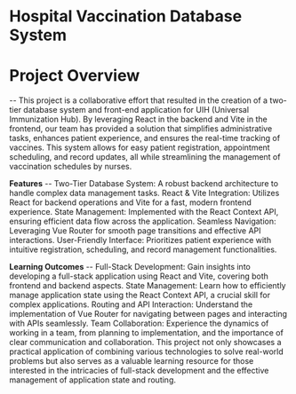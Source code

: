 # Hospital Vaccination Database System

# Project Overview

-- This project is a collaborative effort that resulted in the creation of a two-tier database system and front-end application for UIH (Universal Immunization Hub). By leveraging React in the backend and Vite in the frontend, our team has provided a solution that simplifies administrative tasks, enhances patient experience, and ensures the real-time tracking of vaccines. This system allows for easy patient registration, appointment scheduling, and record updates, all while streamlining the management of vaccination schedules by nurses.

**Features**
-- Two-Tier Database System: A robust backend architecture to handle complex data management tasks.
React & Vite Integration: Utilizes React for backend operations and Vite for a fast, modern frontend experience.
State Management: Implemented with the React Context API, ensuring efficient data flow across the application.
Seamless Navigation: Leveraging Vue Router for smooth page transitions and effective API interactions.
User-Friendly Interface: Prioritizes patient experience with intuitive registration, scheduling, and record management functionalities.

**Learning Outcomes**
-- Full-Stack Development: Gain insights into developing a full-stack application using React and Vite, covering both frontend and backend aspects.
State Management: Learn how to efficiently manage application state using the React Context API, a crucial skill for complex applications.
Routing and API Interaction: Understand the implementation of Vue Router for navigating between pages and interacting with APIs seamlessly.
Team Collaboration: Experience the dynamics of working in a team, from planning to implementation, and the importance of clear communication and collaboration.
This project not only showcases a practical application of combining various technologies to solve real-world problems but also serves as a valuable learning resource for those interested in the intricacies of full-stack development and the effective management of application state and routing.
